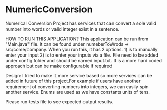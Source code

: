 # NumericConversion
Numerical Conversion Project has services that can convert a sole valid number into words or valid integer exist in a sentence.

HOW TO RUN THIS APPLICATION?
This application can be run from "Main.java" file. It can be found under numeberToWrods -> src/come/company. When you run this, it has 2 options. 1) is to manually enter your input
2) is to enter your inputs via a file. File need to be added under config folder and should be named input.txt. It is a more hard coded approach but can be make configurable if required


Design: I tried to make it more service based so more services can be added in future of this project.For example if users have another requirement of converting numbers into integers, we can easily spin another service. Enums are used as we have constants units of tens.


Please run tests file to see expected output results.
